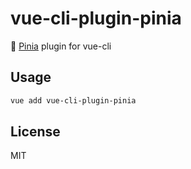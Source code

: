 # vue-cli-plugin-pinia

🍍 [Pinia](https://pinia.vuejs.org/) plugin for vue-cli

## Usage

``` sh
vue add vue-cli-plugin-pinia
```

## License

MIT
